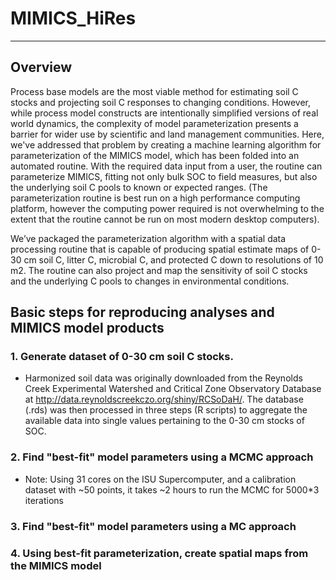 # MIMICS_HiRes

---

## Overview
Process base models are the most viable method for estimating soil C stocks and projecting soil C responses to changing conditions. However, while process model constructs are intentionally simplified versions of real world dynamics, the complexity of model parameterization presents a barrier for wider use by scientific and land management communities. Here, we've addressed that problem by creating a machine learning algorithm for parameterization of the MIMICS model, which has been folded into an automated routine. With the required data input from a user, the routine can parameterize MIMICS, fitting not only bulk SOC to field measures, but also the underlying soil C pools to known or expected ranges. (The parameterization routine is best run on a high performance computing platform, however the computing power required is not overwhelming to the extent that the routine cannot be run on most modern desktop computers). 

We’ve packaged the parameterization algorithm with a spatial data processing routine that is capable of producing spatial estimate maps of 0-30 cm soil C, litter C, microbial C, and protected C down to resolutions of 10 m2. The routine can also project and map the sensitivity of soil C stocks and the underlying C pools to changes in environmental conditions.  

## Basic steps for reproducing analyses and MIMICS model products

### 1. Generate dataset of 0-30 cm soil C stocks.

  * Harmonized soil data was originally downloaded from the Reynolds Creek Experimental Watershed and Critical Zone Observatory Database at http://data.reynoldscreekczo.org/shiny/RCSoDaH/. The database (.rds) was then processed in three steps (R scripts) to aggregate the available data into single values pertaining to the 0-30 cm stocks of SOC.

### 2. Find "best-fit" model parameters using a MCMC approach

 * Note: Using 31 cores on the ISU Supercomputer, and a calibration dataset with ~50 points, it takes ~2 hours to run the MCMC for 5000*3 iterations

### 3. Find "best-fit" model parameters using a MC approach

### 4. Using best-fit parameterization, create spatial maps from the MIMICS model 

   
